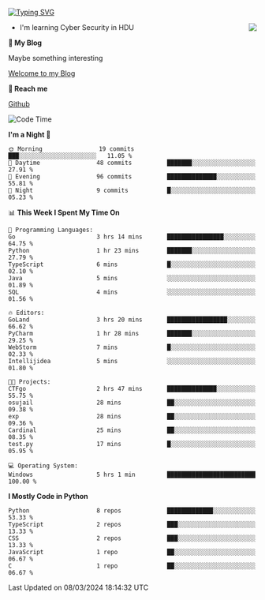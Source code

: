 [![Typing SVG](https://readme-typing-svg.herokuapp.com?font=Fira+Code&pause=1000&random=false&width=450&height=60&lines=Hello+%F0%9F%91%8B%F0%9F%8F%BB;I'm+JBNRZ)](https://git.io/typing-svg)

<a href="#">
  <img align="right" src="https://github-readme-stats.vercel.app/api?username=JBNRZ&show_icons=true&bg_color=15,f2f7fd,E0EAFC" />
</a>

- I'm learning Cyber Security in HDU

 **🌱 My Blog**

Maybe something interesting

[Welcome to my Blog](https://jbnrz.com.cn/)

 **💬 Reach me** 

[Github](https://github.com/JBNRZ)


<!--START_SECTION:waka-->
![Code Time](http://img.shields.io/badge/Code%20Time-361%20hrs%2014%20mins-blue)

**I'm a Night 🦉** 

```text
🌞 Morning                19 commits          ███░░░░░░░░░░░░░░░░░░░░░░   11.05 % 
🌆 Daytime                48 commits          ███████░░░░░░░░░░░░░░░░░░   27.91 % 
🌃 Evening                96 commits          ██████████████░░░░░░░░░░░   55.81 % 
🌙 Night                  9 commits           █░░░░░░░░░░░░░░░░░░░░░░░░   05.23 % 
```


📊 **This Week I Spent My Time On** 

```text
💬 Programming Languages: 
Go                       3 hrs 14 mins       ████████████████░░░░░░░░░   64.75 % 
Python                   1 hr 23 mins        ███████░░░░░░░░░░░░░░░░░░   27.79 % 
TypeScript               6 mins              █░░░░░░░░░░░░░░░░░░░░░░░░   02.10 % 
Java                     5 mins              ░░░░░░░░░░░░░░░░░░░░░░░░░   01.89 % 
SQL                      4 mins              ░░░░░░░░░░░░░░░░░░░░░░░░░   01.56 % 

🔥 Editors: 
GoLand                   3 hrs 20 mins       █████████████████░░░░░░░░   66.62 % 
PyCharm                  1 hr 28 mins        ███████░░░░░░░░░░░░░░░░░░   29.25 % 
WebStorm                 7 mins              █░░░░░░░░░░░░░░░░░░░░░░░░   02.33 % 
Intellijidea             5 mins              ░░░░░░░░░░░░░░░░░░░░░░░░░   01.80 % 

🐱‍💻 Projects: 
CTFgo                    2 hrs 47 mins       ██████████████░░░░░░░░░░░   55.75 % 
osujail                  28 mins             ██░░░░░░░░░░░░░░░░░░░░░░░   09.38 % 
exp                      28 mins             ██░░░░░░░░░░░░░░░░░░░░░░░   09.36 % 
Cardinal                 25 mins             ██░░░░░░░░░░░░░░░░░░░░░░░   08.35 % 
test.py                  17 mins             █░░░░░░░░░░░░░░░░░░░░░░░░   05.95 % 

💻 Operating System: 
Windows                  5 hrs 1 min         █████████████████████████   100.00 % 
```

**I Mostly Code in Python** 

```text
Python                   8 repos             █████████████░░░░░░░░░░░░   53.33 % 
TypeScript               2 repos             ███░░░░░░░░░░░░░░░░░░░░░░   13.33 % 
CSS                      2 repos             ███░░░░░░░░░░░░░░░░░░░░░░   13.33 % 
JavaScript               1 repo              ██░░░░░░░░░░░░░░░░░░░░░░░   06.67 % 
C                        1 repo              ██░░░░░░░░░░░░░░░░░░░░░░░   06.67 % 
```




 Last Updated on 08/03/2024 18:14:32 UTC
<!--END_SECTION:waka-->
